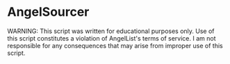 # AngelSourcer
WARNING: This script was written for educational purposes only. Use of this script constitutes a violation of AngelList's terms of service. I am not responsible for any consequences that may arise from improper use of this script. 
